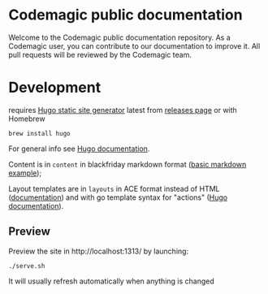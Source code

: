 # Codemagic public documentation

Welcome to the Codemagic public documentation repository. As a Codemagic user, you can contribute to our documentation to improve it. All pull requests will be reviewed by the Codemagic team. 


# Development

requires [Hugo static site generator](https://gohugo.io) latest from [releases page](https://github.com/gohugoio/hugo/releases) or with Homebrew

```
brew install hugo
```

For general info see [Hugo documentation](https://gohugo.io/documentation/).

Content is in `content` in blackfriday markdown format ([basic markdown example](https://github.com/markdownlint/markdownlint/blob/master/example/markdown_spec.md));

Layout templates are in `layouts` in ACE format instead of HTML ([documentation](https://github.com/yosssi/ace/blob/master/documentation/syntax.md)) and with go template syntax for "actions" ([Hugo documentation](https://gohugo.io/templates/introduction/)).

## Preview

Preview the site in http://localhost:1313/ by launching:
```
./serve.sh
```

It will usually refresh automatically when anything is changed


